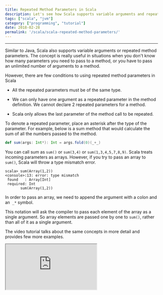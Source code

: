 ```yaml
---
title: Repeated Method Parameters in Scala
description: Let's see how Scala supports variable arguments and repeated method parameters, and the conditions to consider when using them.
tags: ["scala", "jvm"]
category: ["programming", "tutorial"]
date: 2018-02-28
permalink: '/scala/scala-repeated-method-parameters/'
---
```


<hr>
Similar to Java, Scala also supports variable arguments or repeated method parameters. The concept is really useful in situations when you don't know how many parameters you need to pass to a method, or you have to pass an unlimited number of arguments to a method.

However, there are few conditions to using repeated method parameters in Scala

* All the repeated parameters must be of the same type.

* We can only have one argument as a repeated parameter in the method definition. We cannot declare 2 repeated parameters for a method.

* Scala only allows the last parameter of the method call to be repeated.

To denote a repeated parameter, place an asterisk after the type of the parameter. For example, below is a sum method that would calculate the sum of all the numbers passed to the method.

```scala
def sum(args: Int*): Int = args.fold(0)(_+_)
```

You can call sum as `sum()` or `sum(3,4)` or `sum(1,3,4,5,7,8,9)`. Scala treats incoming parameters as arrays. However, if you try to pass an array to `sum()`, Scala will throw a type mismatch error.

```shell
scala> sum(Array(1,2))
<console>:13: error: type mismatch
 found   : Array[Int]
 required: Int
       sum(Array(1,2))
```

In order to pass an array, we need to append the argument with a colon and an` _*` symbol.

This notation will ask the compiler to pass each element of the array as a single argument. So array elements are passed one by one to `sum()`, rather than all of it as a single argument.

The video tutorial talks about the same concepts in more detail and provides few more examples.

<iframe src="https://www.youtube.com/embed/tyHswiV2gvk?list=PLiRMk2ipn1vqwRMy6NhroeQOmY1x1-rTH"></iframe>

